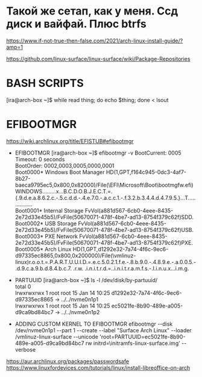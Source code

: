 # Такой же сетап, как у меня. Ссд диск и вайфай. Плюс btrfs

https://www.if-not-true-then-false.com/2021/arch-linux-install-guide/?amp=1

https://github.com/linux-surface/linux-surface/wiki/Package-Repositories

# BASH SCRIPTS
[ira@arch-box ~]$ while read thing; do echo $thing; done < lsout

# EFIBOOTMGR
https://wiki.archlinux.org/title/EFISTUB#efibootmgr

- EFIBOOTMGR
[ira@arch-box ~]$ efibootmgr -v
BootCurrent: 0005
Timeout: 0 seconds  
BootOrder: 0002,0003,0005,0000,0001  
Boot0000* Windows Boot Manager  HD(1,GPT,f164c945-0dc3-4af7-8b27-baeca9795ec5,0x800,0x82000)/File(\EFI\Microsoft\Boot\bootmgfw.efi)WINDOWS.........x...B.C.D.O.B.J.E.C.T.=.{.9.d.e.a.8.6.2.c.-.5.c.d.d.-.4.e.7.0.-.a.c.c.1.-.f.3.2.b.3.4.4.d.4.7.9.5.}...T................  
Boot0001* Internal Storage  FvVol(a881d567-6cb0-4eee-8435-2e72d33e45b5)/FvFile(50670071-478f-4be7-ad13-8754f379c62f)SDD.  
Boot0002* USB Storage  FvVol(a881d567-6cb0-4eee-8435-2e72d33e45b5)/FvFile(50670071-478f-4be7-ad13-8754f379c62f)USB.  
Boot0003* PXE Network  FvVol(a881d567-6cb0-4eee-8435-2e72d33e45b5)/FvFile(50670071-478f-4be7-ad13-8754f379c62f)PXE.  
Boot0005* Arch Linux  HD(1,GPT,d1292e32-7a74-4f6c-9ec6-d97335ec8865,0x800,0x200000)/File(\vmlinuz-linux)r.o.o.t.=.P.A.R.T.U.U.I.D.=.e.c.5.0.2.1.f.e.-.8.b.9.0.-.4.8.9.e.-.a.0.0.5.-.d.9.c.a.9.b.d.8.4.b.c.7. .r.w. .i.n.i.t.r.d.=.\.i.n.i.t.r.a.m.f.s.-.l.i.n.u.x...i.m.g.

- PARTUUID
[ira@arch-box ~]$ ls -l /dev/disk/by-partuuid/  
total 0  
lrwxrwxrwx 1 root root 15 Jan 14 10:25 d1292e32-7a74-4f6c-9ec6-d97335ec8865 -> ../../nvme0n1p1  
lrwxrwxrwx 1 root root 15 Jan 14 10:25 ec5021fe-8b90-489e-a005-d9ca9bd84bc7 -> ../../nvme0n1p2

- ADDING CUSTOM KERNEL TO EFIBOOTMGR
efibootmgr --disk /dev/nvme0n1p1 --part 1 --create --label "Surface Arch Linux" --loader /vmlinuz-linux-surface --unicode 'root=PARTUUID=ec5021fe-8b90-489e-a005-d9ca9bd84bc7 rw initrd=\initramfs-linux-surface.img' --verbose

https://aur.archlinux.org/packages/passwordsafe  
https://www.linuxfordevices.com/tutorials/linux/install-libreoffice-on-arch
